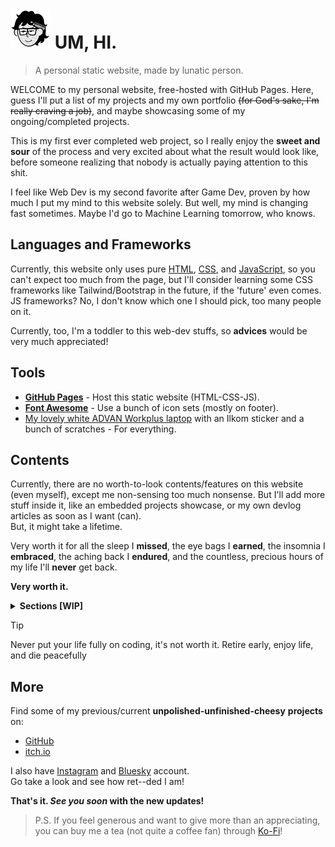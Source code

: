 # <img src="assets/readme.png" alt="icon" style="width:64px;height:64px"></img> UM, HI.

[//]: # (# ![logo][] UM, HI.)

> A personal static website, made by lunatic person.

WELCOME to my personal website, free-hosted with GitHub Pages. 
Here, guess I'll put a list of my projects and my own portfolio ~~(for God's sake, I'm really craving a job)~~, 
and maybe showcasing some of my ongoing/completed projects. 

This is my first ever completed web project, so I really enjoy the **sweet and sour** of the process
and very excited about what the result would look like, before someone realizing that nobody is actually
paying attention to this shit.

I feel like Web Dev is my second favorite after Game Dev, proven by how much I put my mind to this website solely.
But well, my mind is changing fast sometimes. Maybe I'd go to Machine Learning tomorrow, who knows.

[logo]: https://raw.githubusercontent.com/bbeetlesam/bbeetlesam.github.io/dev/assets/my-notion-face-transparent1.png?raw=true

## Languages and Frameworks

Currently, this website only uses pure [HTML](https://en.wikipedia.org/wiki/HTML), 
[CSS](https://en.wikipedia.org/wiki/CSS), and [JavaScript](https://en.wikipedia.org/wiki/JavaScript), 
so you can't expect too much from the page,
but I'll consider learning some CSS frameworks like Tailwind/Bootstrap in the future, if the 'future' even comes.<br>
JS frameworks? No, I don't know which one I should pick, too many people on it.

Currently, too, I'm a toddler to this web-dev stuffs, so **advices** would be very much appreciated!

## Tools

- [**GitHub Pages**](https://pages.github.com/) - Host this static website (HTML-CSS-JS).
- [**Font Awesome**](https://fontawesome.com/) - Use a bunch of icon sets (mostly on footer).
- [My lovely white ADVAN Workplus laptop]() with an Ilkom sticker and a bunch of scratches - For everything.

## Contents

Currently, there are no worth-to-look contents/features on this website (even myself),
except me non-sensing too much nonsense. But I'll add more stuff inside it, like an embedded projects showcase, 
or my own devlog articles as soon as I want (can).<br>
But, it might take a lifetime.

Very worth it for all the sleep I **missed**, the eye bags I **earned**, the insomnia I **embraced**, 
the aching back I **endured**, and the countless, precious hours of my life I'll **never** get back.

**Very worth it.**

<details>
<summary><b>Sections [WIP]</b></summary>

<table>
  <thead>
    <tr>
      <th>Contents</th>
      <th>Description</th>
    </tr>
  </thead>
  <tbody>
    <tr>
      <td>About</td>
      <td>Know more about who am I (no need to know).</td>
    </tr>
    <tr>
      <td>Experience</td>
      <td>My experience throughout my life (I can cook noodle).</td>
    </tr>
    <tr>
      <td>Projects</td>
      <td>My projects and some showcases of 'em (very boring).</td>
    </tr>
    <tr>
      <td>Devlogs</td>
      <td>Logs of my current projects. Very informative.</td>
    </tr>
    <tr>
      <td>Portfolio</td>
      <td>In case I'm looking for a job (I'm looking for a job).</td>
    </tr>
    <tr>
      <td>Contacts</td>
      <td>Where to reach me out (I'm a sane person, trust me).</td>
    </tr>
  </tbody>
</table>

</details>

> [!TIP]
> Never put your life fully on coding, it's not worth it.
> Retire early, enjoy life, and die peacefully

## More

Find some of my previous/current **unpolished-unfinished-cheesy** **projects** on:

* [GitHub](https://github.com/bbeetlesam/)
* [itch.io](https://bbeetlesam.itch.io/)

I also have [Instagram](https://www.instagram.com/jstsams/) and [Bluesky](https://bbeetlesam.bsky.social) account.\
Go take a look and see how ret--ded I am!<br> 

**That's it. _See you soon_ with the new updates!**

> P.S. If you feel generous and want to give more than an appreciating, you can buy me a tea (not quite a coffee fan)
through [Ko-Fi](https://ko-fi.com/bbeetlesam)!

[//]: # (repo created in 2025/02/25 00.21)
[//]: # (repo changed purpose from data-structure summary to github pages in 2025/03/02)
